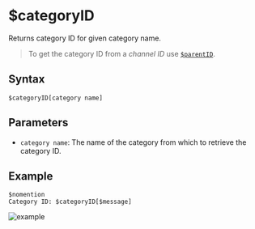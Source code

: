 # $categoryID
Returns category ID for given category name.

> To get the category ID from a *channel ID* use [`$parentID`](./parentID.md).

## Syntax
```
$categoryID[category name]
```

## Parameters
- `category name`: The name of the category from which to retrieve the category ID.

## Example
```
$nomention
Category ID: $categoryID[$message]
```
![example](https://user-images.githubusercontent.com/94063167/198906454-b8ba28dd-909c-4411-b726-863ec5ceb146.png)

